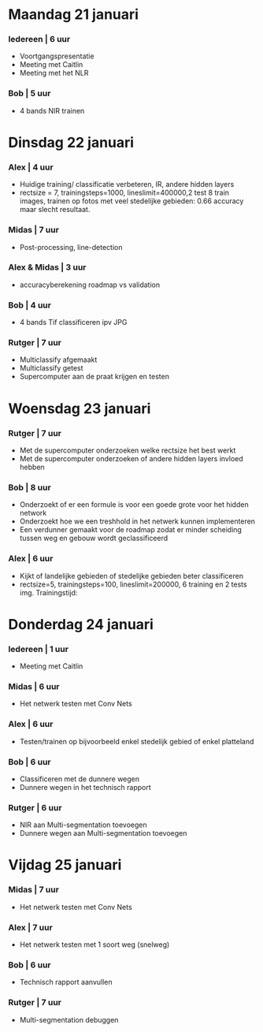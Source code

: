 # Maandag 21 januari

### Iedereen | 6 uur
- Voortgangspresentatie
- Meeting met Caitlin
- Meeting met het NLR


### Bob | 5 uur
- 4 bands NIR trainen

# Dinsdag 22 januari

### Alex | 4 uur
- Huidige training/ classificatie verbeteren, IR, andere hidden layers
- rectsize = 7, trainingsteps=1000, lineslimit=400000,2 test 8 train images, trainen op fotos met veel stedelijke gebieden:
0.66 accuracy maar slecht resultaat.

### Midas | 7 uur
- Post-processing, line-detection

### Alex & Midas | 3 uur
- accuracyberekening roadmap vs validation

### Bob | 4 uur
- 4 bands Tif classificeren ipv JPG

### Rutger | 7 uur
- Multiclassify afgemaakt
- Multiclassify getest
- Supercomputer aan de praat krijgen en testen

# Woensdag 23 januari
### Rutger | 7 uur
- Met de supercomputer onderzoeken welke rectsize het best werkt
- Met de supercomputer onderzoeken of andere hidden layers invloed hebben

### Bob | 8 uur
- Onderzoekt of er een formule is voor een goede grote voor het hidden network
- Onderzoekt hoe we een treshhold in het netwerk kunnen implementeren
- Een verdunner gemaakt voor de roadmap zodat er minder scheiding tussen weg en gebouw wordt geclassificeerd

### Alex | 6 uur
- Kijkt of landelijke gebieden of stedelijke gebieden beter classificeren
- rectsize=5, trainingsteps=100, lineslimit=200000, 6 training en 2 tests img. Trainingstijd:

# Donderdag 24 januari

### Iedereen | 1 uur
- Meeting met Caitlin

### Midas | 6 uur
- Het netwerk testen met Conv Nets

### Alex | 6 uur
- Testen/trainen op bijvoorbeeld enkel stedelijk gebied of enkel platteland

### Bob | 6 uur
- Classificeren met de dunnere wegen
- Dunnere wegen in het technisch rapport

### Rutger | 6 uur
- NIR aan Multi-segmentation toevoegen
- Dunnere wegen aan Multi-segmentation toevoegen

# Vijdag 25 januari


### Midas | 7 uur
- Het netwerk testen met Conv Nets

### Alex | 7 uur
- Het netwerk testen met 1 soort weg (snelweg)

### Bob | 6 uur
- Technisch rapport aanvullen

### Rutger | 7 uur
- Multi-segmentation debuggen